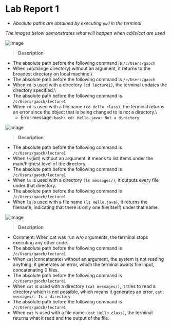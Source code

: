 # Lab Report 1
* *Absolute paths are obtained by executing `pwd` in the terminal*
  
*The images below demonstrates what will happen when cd/ls/cat are used*

![Image](https://rxwy.github.io/cse15l-lab-reports/labreport1/img/cd.png)
> **Description**

* The absolute path before the following command is `/c/Users/gaoch`
* When `cd`(change directory) without an argument, it returns to the broadest directory on local machine.\
* The absolute path before the following command is `/c/Users/gaoch`
* When `cd` is used with a directory `(cd lecture1)`, the terminal updates the directory specified.\
* The absolute path before the following command is `/c/Users/gaoch/lecture1`
* When `cd` is used with a file name `(cd Hello.class)`, the terminal returns an error since the object that is being changed to is not a directory.\
  * Error message: `bash: cd: Hello.java: Not a directory`


![Image](https://rxwy.github.io/cse15l-lab-reports/labreport1/img/ls.png)
> **Description**
* The absolute path before the following command is `/c/Users/gaoch/lecture1`
* When `ls`(list) without an argument, it means to list items under the main/highest level of the directory.
* The absolute path before the following command is `/c/Users/gaoch/lecture1`
* When `ls` is used with a directory `(ls messages/)`, it outputs every file under that directory.
* The absolute path before the following command is `/c/Users/gaoch/lecture1`
* When `ls` is used with a file name `(ls Hello.java)`, it returns the filename, indicating that there is only one file(itself) under that name. 

![Image](https://rxwy.github.io/cse15l-lab-reports/labreport1/img/cat.png)
> **Description**
* Comment: When cat was run w/o arguments, the terminal stops executing any other code.
* The absolute path before the following command is `/c/Users/gaoch/lecture1`
* When `cat`(concatenate) without an argument, the system is not reading anything; it generates an error, which the terminal awaits file input, concatenating 0 files.
* The absolute path before the following command is `/c/Users/gaoch/lecture1`
* When `cat` is used with a directory `(cat messages/)`, it tries to read a directory which is not possible, which means it generates an error, `cat: messages/: Is a directory`
* The absolute path before the following command is `/c/Users/gaoch/lecture1`
* When `cat` is used with a file name `(cat Hello.class)`, the terminal returns what it read and the output of the file.

